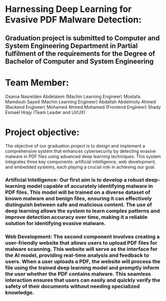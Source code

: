 # Harnessing Deep Learning for Evasive PDF Malware Detection:
## Graduation project is submitted to Computer and System Engineering Department in Partial fulfilment of the requirements for the Degree of Bachelor of Computer and System Engineering
# Team Member:
Osama Nasrelden Abdelalem (Machin Learning Engineer)
Mostafa Mamdouh Sayed (Machin Learning Engineer)
Abdallah Abdelmoty Ahmed (Backend Engineer)
Mohamed Ahmed Mohamed (Frontend Engineer)
Shady Esmael Hrajy (Team Leader and UI/UX)
# Project objective:
The objective of our graduation project is to design and implement a comprehensive system that enhances cybersecurity by detecting evasive malware in PDF files using advanced deep learning techniques. This system integrates three key components: artificial intelligence, web development, and embedded systems, each playing a crucial role in achieving our goal.
### Artificial Intelligence: Our first aim is to develop a robust deep-learning model capable of accurately identifying malware in PDF files. This model will be trained on a diverse dataset of known malware and benign files, ensuring it can effectively distinguish between safe and malicious content. The use of deep learning allows the system to learn complex patterns and improve detection accuracy over time, making it a reliable solution for identifying evasive malware.
### Web Development: The second component involves creating a user-friendly website that allows users to upload PDF files for malware scanning. This website will serve as the interface for the AI model, providing real-time analysis and feedback to users. When a user uploads a PDF, the website will process the file using the trained deep learning model and promptly inform the user whether the PDF contains malware. This seamless interaction ensures that users can easily and quickly verify the safety of their documents without needing specialized knowledge.



